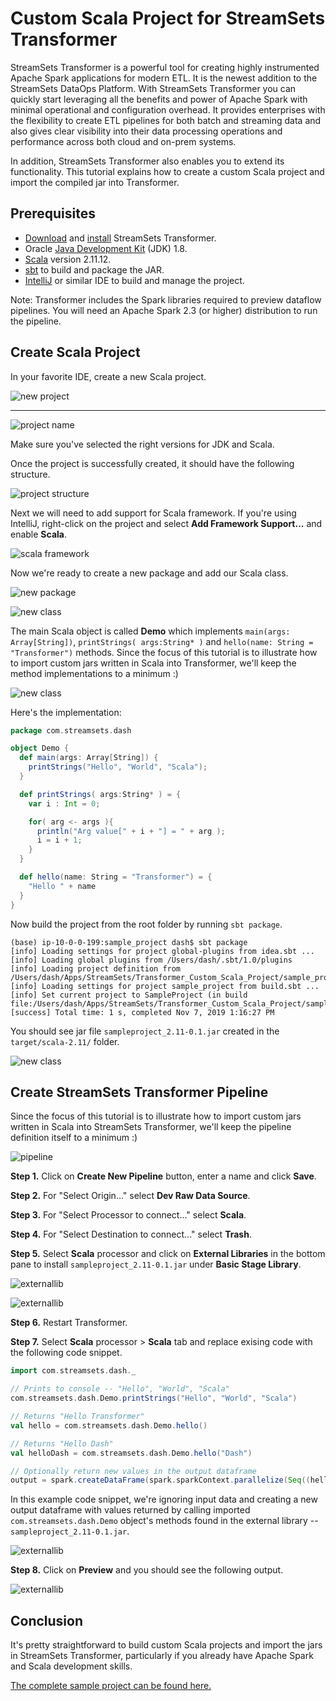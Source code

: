 Custom Scala Project for StreamSets Transformer
===============================================

StreamSets Transformer is a powerful tool for creating highly instrumented Apache Spark applications for modern ETL. It is the newest addition to the StreamSets DataOps Platform. With StreamSets Transformer you can quickly start leveraging all the benefits and power of Apache Spark with minimal operational and configuration overhead. It provides enterprises with the flexibility to create ETL pipelines for both batch and streaming data and also gives clear visibility into their data processing operations and performance across both cloud and on-prem systems.

In addition, StreamSets Transformer also enables you to extend its functionality. This tutorial explains how to create a custom Scala project and import the compiled jar into Transformer.

Prerequisites
-------------

* [Download](https://go.streamsets.com/transformer-registration.html) and [install](https://streamsets.com/documentation/controlhub/latest/help/transformer/Installation/Installing.html#concept_es1_hyw_dhb) StreamSets Transformer.
* Oracle [Java Development Kit](http://www.oracle.com/technetwork/java/javase/downloads/index.html) (JDK) 1.8.
* [Scala](https://www.scala-lang.org/download/) version 2.11.12.
* [sbt](https://www.scala-sbt.org/1.x/docs/) to build and package the JAR.
* [IntelliJ](https://www.jetbrains.com/idea/) or similar IDE to build and manage the project.

Note: Transformer includes the Spark libraries required to preview dataflow pipelines. You will need an Apache Spark 2.3 (or higher) distribution to run the pipeline.

Create Scala Project
--------------------

In your favorite IDE, create a new Scala project.

![new project](images/img1.png)

---

![project name](images/img2.png)

Make sure you've selected the right versions for JDK and Scala.

Once the project is successfully created, it should have the following structure.

![project structure](images/img3.png)

Next we will need to add support for Scala framework. If you're using IntelliJ, right-click on the project and select **Add Framework Support...** and enable **Scala**.

![scala framework](images/img4.png)

Now we're ready to create a new package and add our Scala class.

![new package](images/img5.png)

![new class](images/img6.png)

The main Scala object is called **Demo** which implements `main(args: Array[String])`, `printStrings( args:String* )` and `hello(name: String = "Transformer")` methods. Since the focus of this tutorial is to illustrate how to import custom jars written in Scala into Transformer, we'll keep the method implementations to a minimum :)

![new class](images/img7.png)

Here's the implementation:

```scala
package com.streamsets.dash

object Demo {
  def main(args: Array[String]) {
    printStrings("Hello", "World", "Scala");
  }

  def printStrings( args:String* ) = {
    var i : Int = 0;

    for( arg <- args ){
      println("Arg value[" + i + "] = " + arg );
      i = i + 1;
    }
  }

  def hello(name: String = "Transformer") = {
    "Hello " + name
  }
}
```

Now build the project from the root folder by running `sbt package`.

```
(base) ip-10-0-0-199:sample_project dash$ sbt package
[info] Loading settings for project global-plugins from idea.sbt ...
[info] Loading global plugins from /Users/dash/.sbt/1.0/plugins
[info] Loading project definition from /Users/dash/Apps/StreamSets/Transformer_Custom_Scala_Project/sample_project/project
[info] Loading settings for project sample_project from build.sbt ...
[info] Set current project to SampleProject (in build file:/Users/dash/Apps/StreamSets/Transformer_Custom_Scala_Project/sample_project/)
[success] Total time: 1 s, completed Nov 7, 2019 1:16:27 PM
```

You should see jar file `sampleproject_2.11-0.1.jar` created in the `target/scala-2.11/` folder.

![new class](images/img8.png)

Create StreamSets Transformer Pipeline
--------------------------------------

Since the focus of this tutorial is to illustrate how to import custom jars written in Scala into StreamSets Transformer, we'll keep the pipeline definition itself to a minimum :)

![pipeline](images/img9.png)

**Step 1.** Click on **Create New Pipeline** button, enter a name and click **Save**.

**Step 2.** For "Select Origin..." select **Dev Raw Data Source**.

**Step 3.** For "Select Processor to connect..." select **Scala**.

**Step 4.** For "Select Destination to connect..." select **Trash**.

**Step 5.** Select **Scala** processor and click on **External Libraries** in the bottom pane to install `sampleproject_2.11-0.1.jar` under **Basic Stage Library**.

![externallib](images/img10.png)

![externallib](images/img11.png)

**Step 6.** Restart Transformer.

**Step 7.** Select **Scala** processor > **Scala** tab and replace exising code with the following code snippet.

```scala
import com.streamsets.dash._

// Prints to console -- "Hello", "World", "Scala"
com.streamsets.dash.Demo.printStrings("Hello", "World", "Scala")

// Returns "Hello Transformer"
val hello = com.streamsets.dash.Demo.hello()

// Returns "Hello Dash"
val helloDash = com.streamsets.dash.Demo.hello("Dash")

// Optionally return new values in the output dataframe
output = spark.createDataFrame(spark.sparkContext.parallelize(Seq((hello,helloDash))))
```
In this example code snippet, we're ignoring input data and creating a new output dataframe with values returned by calling imported `com.streamsets.dash.Demo` object's methods found in the external library -- `sampleproject_2.11-0.1.jar`.

![externallib](images/img12.png)

**Step 8.** Click on **Preview** and you should see the following output.

![externallib](images/img13.png)

Conclusion
----------

It's pretty straightforward to build custom Scala projects and import the jars in StreamSets Transformer, particularly if you already have Apache Spark and Scala development skills.

[The complete sample project can be found here.](sample_project)
